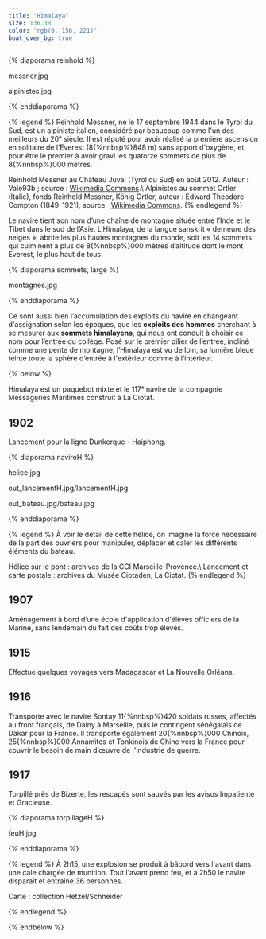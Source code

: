 ```yaml
---
title: "Himalaya"
size: 136.38
color: "rgb(0, 156, 221)"
boat_over_bg: true
---
```


{% diaporama reinhold %}

messner.jpg

alpinistes.jpg

{% enddiaporama %}

{% legend %}
Reinhold Messner, né le 17 septembre 1944 dans le Tyrol du Sud, est un alpiniste italien, considéré par beaucoup comme l'un des meilleurs du 20ᵉ siècle. Il est réputé pour avoir réalisé la première ascension en solitaire de l’Everest (8{%nnbsp%}848&nbsp;m) sans apport d'oxygène, et pour être le premier à avoir gravi les quatorze sommets de plus de 8{%nnbsp%}000 mètres.

Reinhold Messner au Château Juval (Tyrol du Sud) en août 2012. Auteur&nbsp;: Vale93b&nbsp;; source&nbsp;: [Wikimedia Commons](https://commons.wikimedia.org/wiki/Main_Page?uselang=fr).\\
Alpinistes au sommet Ortler (Italie), fonds Reinhold Messner, König Ortler, auteur&nbsp;: Edward Theodore Compton (1849-1921), source &nbsp; [Wikimedia Commons](https://commons.wikimedia.org/wiki/Main_Page?uselang=fr).
{% endlegend %}

Le navire tient son nom d’une chaîne de montagne située entre l’Inde et le Tibet dans le sud de l’Asie. L'Himalaya, de la langue sanskrit «&nbsp;demeure des neiges&nbsp;», abrite les plus hautes montagnes du monde, soit les 14 sommets qui culminent à plus de 8{%nnbsp%}000 mètres d’altitude dont le mont Everest, le plus haut de tous.


{% diaporama sommets, large %}

montagnes.jpg

{% enddiaporama %}


Ce sont aussi bien l’accumulation des exploits du navire en changeant d'assignation selon les époques, que les **exploits des hommes** cherchant à se mesurer aux **sommets himalayens**, qui nous ont conduit à  choisir ce nom pour l’entrée du collège.
Posé sur le premier pilier de l’entrée, incliné comme une pente de montagne, l’Himalaya est vu de loin, sa lumière bleue teinte toute la sphère d’entrée à l'extérieur comme à l’intérieur.

{% below %}

Himalaya est un paquebot mixte et le 117ᵉ navire de la compagnie Messageries Maritimes construit à La Ciotat.

1902
----

Lancement pour la ligne Dunkerque - Haiphong.

{% diaporama navireH %}

helice.jpg

out_lancementH.jpg/lancementH.jpg

out_bateau.jpg/bateau.jpg

{% enddiaporama %}

{% legend %}
À voir le détail de cette hélice, on imagine la force nécessaire de la part des ouvriers pour manipuler, déplacer et caler les différents éléments du bateau.

Hélice sur le pont&nbsp;: archives de la CCI Marseille-Provence.\\
Lancement et carte postale&nbsp;: archives du Musée Ciotaden, La Ciotat.
{% endlegend %}

1907
--------------

Aménagement à bord d’une école d'application d'élèves officiers de la Marine, sans lendemain du fait des coûts trop élevés.

1915
----

Effectue quelques voyages vers Madagascar et La Nouvelle Orléans.


1916
----

Transporte avec le navire Sontay 11{%nnbsp%}420 soldats russes, affectés au front français,
de Dalny à Marseille, puis le contingent sénégalais de Dakar pour la France.
Il transporte également 20{%nnbsp%}000 Chinois, 25{%nnbsp%}000 Annamites et Tonkinois de Chine vers la France pour couvrir le besoin de main d’œuvre de l'industrie de guerre.

1917
----

Torpillé près de Bizerte, les rescapés sont sauvés par les avisos Impatiente et Gracieuse.

{% diaporama torpillageH %}

feuH.jpg

{% enddiaporama %}

{% legend %}
À 2h15, une explosion se produit à bâbord vers l'avant dans une cale chargée de munition. Tout l'avant prend feu, et à 2h50 le navire disparaît et entraîne 36 personnes.

Carte&nbsp;: collection Hetzel/Schneider

{% endlegend %}

{% endbelow %}
